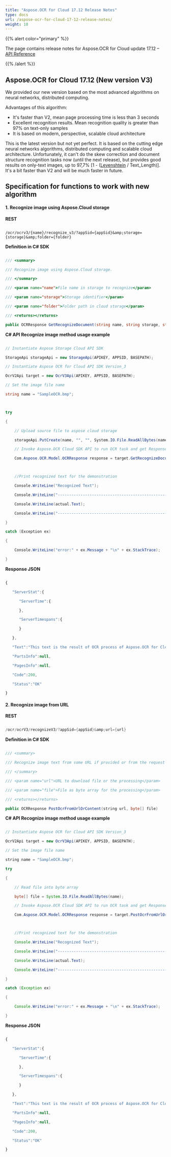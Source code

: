 ```yaml
---
title: "Aspose.OCR for Cloud 17.12 Release Notes"
type: docs
url: /aspose-ocr-for-cloud-17-12-release-notes/
weight: 10
---
```


{{% alert color="primary" %}} 

The page contains release notes for Aspose.OCR for Cloud update 17.12 – [API Reference](https://apireference.aspose.cloud/ocr/)

{{% /alert %}} 
## **Aspose.OCR for Cloud 17.12 (New version V3)**
We provided our new version based on the most advanced algorithms on neural networks, distributed computing.

Advantages of this algorithm:

- It's faster than V2, mean page processing time is less than 3 seconds
- Excellent recognition results. Mean recognition quality is greater than 97% on text-only samples
- It is based on modern, perspective, scalable cloud architecture

This is the latest version but not yet perfect. It is based on the cutting edge neural networks algorithms, distributed computing and scalable cloud architecture. Unfortunately, it can't do the skew correction and document structure recognition tasks now (until the next release), but provides good results on only-text images, up to 97,7% [1 - ([Levenshtein](https://en.wikipedia.org/wiki/Levenshtein_distance) / Text_Length)]. It's a bit faster than V2 and will be much faster in future.
## **Specification for functions to work with new algorithm**
#### **1. Recognize image using Aspose.Cloud storage**
**REST**

```plain

/ocr/ocrv3/{name}/recognize_v3/?appSid={appSid}&amp;storage={storage}&amp;folder={folder}

```

**Definition in C# SDK**

```csharp

/// <summary>

/// Recognize image using Aspose.Cloud storage.

/// </summary>

/// <param name="name">File name in storage to recognize</param>

/// <param name="storage">Storage identifier</param>

/// <param name="folder">Folder path in cloud storage</param>

/// <returns></returns>

public OCRResponse GetRecognizeDocument(string name, string storage, string folder)

```

**C# API Recognize image method usage example**

```csharp

// Instantiate Aspose Storage Cloud API SDK

StorageApi storageApi = new StorageApi(APIKEY, APPSID, BASEPATH);

// Instantiate Aspose OCR for Cloud API SDK Version_3

OcrV2Api target = new OcrV3Api(APIKEY, APPSID, BASEPATH);

// Set the image file name 

string name = "SampleOCR.bmp";



try

{

	// Upload source file to aspose cloud storage

	storageApi.PutCreate(name, "", "", System.IO.File.ReadAllBytes(name));

	// Invoke Aspose.OCR Cloud SDK API to run OCR task and get Response

	Com.Aspose.OCR.Model.OCRResponse response = target.GetRecognizeDocument(name, storage, folder);



	//Print recognized text for the demonstration

	Console.WriteLine("Recognized Text");	

    Console.WriteLine("-------------------------------------------------");

    Console.WriteLine(actual.Text);

    Console.WriteLine("-------------------------------------------------");

}

catch (Exception ex)

{

	Console.WriteLine("error:" + ex.Message + "\n" + ex.StackTrace);

}

```

**Response JSON**

```javascript

{  

   "ServerStat":{  

      "ServerTime":{  

      },

      "ServerTimespans":{  

      }

   },

   "Text":"This text is the result of OCR process of Aspose.OCR for Cloud v3\n",

   "PartsInfo":null,

   "PagesInfo":null,

   "Code":200,

   "Status":"OK"

}

```
#### **2. Recognize image from URL**
**REST**

```java

/ocr/ocrV3/recognizeV3/?appSid={appSid}&amp;url={url}

```

**Definition in C# SDK**

```java

/// <summary>

/// Recognize image text from some URL if provided or from the request body content (byte array).

/// </summary>

/// <param name="url">URL to download file or the processing</param>

/// <param name="file">File as byte array for the processing</param>

/// <returns></returns>

public OCRResponse PostOcrFromUrlOrContent(string url, byte[] file)

```

**C# API Recognize image method usage example**

```java

// Instantiate Aspose OCR for Cloud API SDK Version_3

OcrV2Api target = new OcrV3Api(APIKEY, APPSID, BASEPATH);

// Set the image file name 

string name = "SampleOCR.bmp";

try

{

	// Read file into byte array

	byte[] file = System.IO.File.ReadAllBytes(name);

	// Invoke Aspose.OCR Cloud SDK API to run OCR task and get Response

	Com.Aspose.OCR.Model.OCRResponse response = target.PostOcrFromUrlOrContent(url, file);



	//Print recognized text for the demonstration

	Console.WriteLine("Recognized Text");	

    Console.WriteLine("-------------------------------------------------");

    Console.WriteLine(actual.Text);

    Console.WriteLine("-------------------------------------------------");

}

catch (Exception ex)

{

	Console.WriteLine("error:" + ex.Message + "\n" + ex.StackTrace);

}

```

**Response JSON**

```javascript

{  

   "ServerStat":{  

      "ServerTime":{  

      },

      "ServerTimespans":{  

      }

   },

   "Text":"This text is the result of OCR process of Aspose.OCR for Cloud v3\n",

   "PartsInfo":null,

   "PagesInfo":null,

   "Code":200,

   "Status":"OK"

}

```
